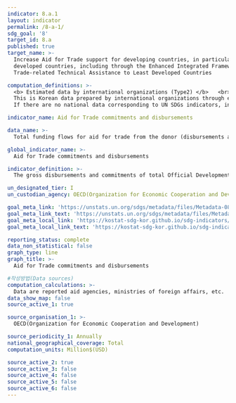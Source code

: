 ```yaml
---
indicator: 8.a.1
layout: indicator
permalink: /8-a-1/
sdg_goal: '8'
target_id: 8.a
published: true
target_name: >-
  Increase Aid for Trade support for developing countries, in particular least
  developed countries, including through the Enhanced Integrated Framework for
  Trade-related Technical Assistance to Least Developed Countries

computation_definitions: >-
  <b> Estimated data by international organizations (Type2) </b>   <br>
  This is Korean data prepared by international organizations through estimation and modeling. <br>
  If there are no national data corresponding to UN SDGs indicators, international data are available for monitoring.

indicator_name: Aid for Trade commitments and disbursements

data_name: >-
  Total funding flows for aid for trade from the donor (disbursements and commitments)

global_indicator_name: >-
  Aid for Trade commitments and disbursements

indicator_definition: >-
  The gross disbursements and commitments of total Official Development Assistance (ODA) from all donors for aid for trade. 

un_designated_tier: I
un_custodian_agency: OECD(Organization for Economic Cooperation and Development)

goal_meta_link: 'https://unstats.un.org/sdgs/metadata/files/Metadata-08-0A-01.pdf'
goal_meta_link_text: 'https://unstats.un.org/sdgs/metadata/files/Metadata-08-0A-01.pdf'
goal_meta_local_link: 'https://kostat-sdg-kor.github.io/sdg-indicators/public/data/Metadata-08-0A-01_ENG.pdf'
goal_meta_local_link_text: 'https://kostat-sdg-kor.github.io/sdg-indicators/public/data/Metadata-08-0A-01_ENG.pdf'

reporting_status: complete
data_non_statistical: false
graph_type: line
graph_title: >-
  Aid for Trade commitments and disbursements

#작성방법(Data sources)
computation_calculations: >-
  Data are reported aid agencies, ministries of foreign affairs, etc.
data_show_map: false
source_active_1: true

source_organisation_1: >- 
  OECD(Organization for Economic Cooperation and Development)

source_periodicity_1: Annually 
national_geographical_coverage: Total
computation_units: Million$(USD)

source_active_2: true
source_active_3: false
source_active_4: false
source_active_5: false
source_active_6: false
---
```

